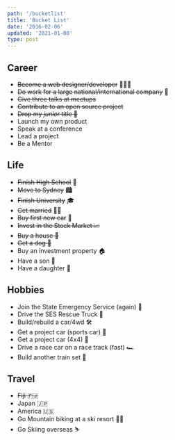 ```yaml
---
path: '/bucketlist'
title: 'Bucket List'
date: '2016-02-06'
updated: '2021-01-08'
type: post
---
```


## Career

- ~~Become a web designer/developer~~ 👨🏻‍💻
- ~~Do work for a large national/international company~~ 🏢
- ~~Give three talks at meetups~~
- ~~Contribute to an open source project~~
- ~~Drop my _junior_ title 🍼~~
- Launch my own product
- Speak at a conference
- Lead a project
- Be a Mentor

## Life

- ~~Finish High School~~ 🏫
- ~~Move to Sydney~~ 🏙
- ~~Finish University~~ 🎓
- ~~Get married~~ 🤵🏻
- ~~Buy first new car~~ 🚗
- ~~Invest in the Stock Market 📈~~
- ~~Buy a house 🏡~~
- ~~Get a dog 🐶~~
- Buy an investment property 🏠
- Have a son 👶
- Have a daughter 👶

## Hobbies

- Join the State Emergency Service (again) 🚨
- Drive the SES Rescue Truck 🚒
- Build/rebuild a car/4wd 🛠
- Get a project car (sports car) 🚗
- Get a project car (4x4) 🚙
- Drive a race car on a race track (fast) 🏎
- Build another train set 🚂

## Travel

- ~~Fiji 🇫🇯~~
- Japan 🇯🇵
- America 🇺🇸
- Go Mountain biking at a ski resort 🚵‍♂️
- Go Skiing overseas ⛷
